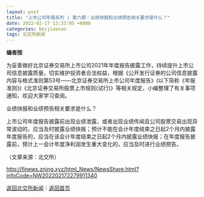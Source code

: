 ```yaml
---
layout: post
title: "上市公司年报系列 | 第六期：业绩快报和业绩预告相关要求是什么？"
date: 2022-02-17 13:33:05 +0800
categories: beijiaosuo
tags: 北交所新闻
---
```

<p><strong>编者按</strong></p>
 <p>为妥善做好北京证券交易所上市公司2021年年度报告披露工作，持续提升上市公司信息披露质量，切实维护投资者合法权益，根据《公开发行证券的公司信息披露内容与格式准则第53号——北京证券交易所上市公司年度报告》(以下简称《年报准则》)《北京证券交易所股票上市规则(试行)》等相关规定，小编整理了有关事项通知，欢迎大家学习查阅。</p>
 <p>业绩快报和业绩预告相关要求是什么？</p>
 <p>上市公司年度报告披露前出现业绩泄露，或者出现业绩传闻且公司股票交易出现异常波动的，应当及时披露业绩快报；预计不能在会计年度结束之日起2个月内披露年度报告的，应当在该会计年度结束之日起2个月内披露业绩快报；在年度报告披露前，预计上一会计年度净利润发生重大变化的，应当及时进行业绩预告。</p><p class="em_media">（文章来源：北交所）</p>

<http://finews.zning.xyz/html_News/NewsShare.html?infoCode=NW202202172279911340>

[返回北交所新闻](//finews.withounder.com/category/beijiaosuo.html)｜[返回首页](//finews.withounder.com/)